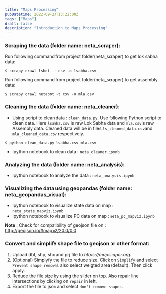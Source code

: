 ```yaml
---
title: "Maps Processing"
pubDatetime: 2022-09-23T15:22:00Z
tags: ["Maps"]
draft: false
description: "Introduction to Maps Processing"
---
```


### Scraping the data (folder name: neta_scraper):

Run following command from project folder(neta_scraper) to get lok sabha data:

```shell
$ scrapy crawl lsbot -t csv -o lsabha.csv
```

Run following command from project folder(neta_scraper) to get assembly data:

```shell
$ scrapy crawl netabot -t csv -o mla.csv
```

### Cleaning the data (folder name: neta_cleaner):

- Using script to clean data : `clean_data.py`. Use following Python script to clean data. Here `lsabha.csv` is raw Lok Sabha data and `mla.csv`is raw Assembly data. Cleaned data will be in files `ls_cleaned_data.csv`and `mla_cleaned_data.csv` respectively.

```shell
$ python clean_data.py lsabha.csv mla.csv
```

- Ipython notebook to clean data : `neta_cleaner.ipynb`

### Analyzing the data (folder name: neta_analysis):

- Ipython notebook to analyze the data : `neta_analysis.ipynb`

### Visualizing the data using geopandas (folder name: neta_geopandas_visual):

- Ipython notebook to visualize state data on map : `neta_state_mapviz.ipynb`
- Ipython notebook to visualize PC data on map : `neta_pc_mapviz.ipynb`

**Note** : Check for compatibility of geojson file on : http://geojson.io/#map=2/20.0/0.0

### Convert and simplify shape file to geojson or other format:

1. Upload dbf, shp, shx and prj file to _https://mapshaper.org_.
2. (Optional) Simplyfy the file to reduce size. Click on `Simplify` and select `Prevent shape removal` also select weigted area (default). Then click apply.
3. Reduce the file size by using the slider on top. Also repair line intersections by clicking on `repair` in left.
4. Export the file to json and select `don't remove shapes`.
